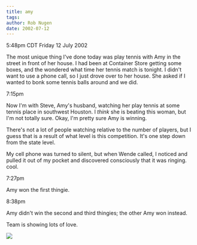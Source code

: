 ```yaml
---
title: amy
tags: 
author: Rob Nugen
date: 2002-07-12
---
```


<p class=date>5:48pm CDT Friday 12 July 2002</p>

<p>The most unique thing I've done today was play tennis with Amy in
the street in front of her house.  I had been at Container Store
getting some boxes, and the wondered what time her tennis match is
tonight.  I didn't want to use a phone call, so I just drove over to
her house.  She asked if I wanted to bonk some tennis balls around and
we did.</p>

<p class=date>7:15pm</p>

<p>Now I'm with Steve, Amy's husband, watching her play tennis at some
tennis place in southwest Houston.  I <em>think</em> she is beating
this woman, but I'm not totally sure.  Okay, I'm pretty sure Amy is
winning.</p>

<p>There's not a lot of people watching relative to the number of
players, but I guess that is a result of what level is this
competition.  It's one step down from the state level.</p>

<p>My cell phone was turned to silent, but when Wende called, I
noticed and pulled it out of my pocket and discovered consciously that
it was ringing.  cool.</p>

<p class=date>7:27pm</p>

<p>Amy won the first thingie.</p>

<p class=date>8:38pm</p>

<p>Amy didn't win the second and third thingies; the other Amy won
instead.</p>

<p>Team is showing lots of love.</p>

<p><img src="/images/rob/wL-ROB.gif"/></p>
